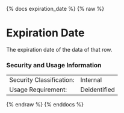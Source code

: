 {% docs expiration_date %}
{% raw %}

<a name="expiration_date"></a>
# Expiration Date
The expiration date of the data of that row.

### Security and Usage Information
|     |     |
| --- | --- |
| Security Classification: | Internal |
| Usage Requirement:       | Deidentified |

{% endraw %}
{% enddocs %}
